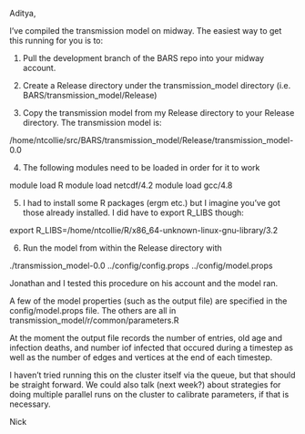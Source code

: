Aditya,

I’ve compiled the transmission model on midway. The easiest way to get this running for you is to:

1. Pull the development branch of the BARS repo into your midway account.

2. Create a Release directory under the transmission_model directory (i.e. BARS/transmission_model/Release)

3. Copy the transmission model from my Release directory to your Release directory. The transmission model is:

/home/ntcollie/src/BARS/transmission_model/Release/transmission_model-0.0 

4. The following modules need to be loaded in order for it to work

module load R
module load netcdf/4.2
module load gcc/4.8

5. I had to install some R packages (ergm etc.) but I imagine you’ve got those already installed. I did have to export R_LIBS though:

export R_LIBS=/home/ntcollie/R/x86_64-unknown-linux-gnu-library/3.2

6. Run the model from within the Release directory with 

./transmission_model-0.0 ../config/config.props ../config/model.props

Jonathan and I tested this procedure on his account and the model ran.

A few of the model properties (such as the output file) are specified in the config/model.props file. The others are all in transmission_model/r/common/parameters.R

At the moment the output file records the number of entries, old age and infection deaths, and number iof infected that occured during a timestep as well as the number of edges and vertices at the end of each timestep. 

I haven’t tried running this on the cluster itself via the queue, but that should be straight forward. We could also talk (next week?) about strategies for doing multiple parallel runs on the cluster to calibrate parameters, if that is necessary.

Nick
